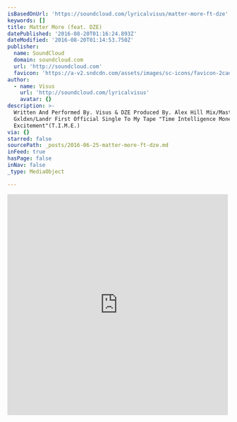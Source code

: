 ```yaml
---
isBasedOnUrl: 'https://soundcloud.com/lyricalvisus/matter-more-ft-dze'
keywords: []
title: Matter More (feat. DZE)
datePublished: '2016-08-20T01:16:24.893Z'
dateModified: '2016-08-20T01:14:53.750Z'
publisher:
  name: SoundCloud
  domain: soundcloud.com
  url: 'http://soundcloud.com'
  favicon: 'https://a-v2.sndcdn.com/assets/images/sc-icons/favicon-2cadd14b.ico'
author:
  - name: Visus
    url: 'http://soundcloud.com/lyricalvisus'
    avatar: {}
description: >-
  Written And Performed By. Visus & DZE Produced By. Alex Hill Mix/Mastered By.
  Gxldxn/Landr First Official Single To My Tape "Time Intelligence Money
  Excitement"(T.I.M.E.)
via: {}
starred: false
sourcePath: _posts/2016-06-25-matter-more-ft-dze.md
inFeed: true
hasPage: false
inNav: false
_type: MediaObject

---
```

<iframe src="https://cdn.embedly.com/widgets/media.html?src=https%3A%2F%2Fw.soundcloud.com%2Fplayer%2F%3Fvisual%3Dtrue%26url%3Dhttp%253A%252F%252Fapi.soundcloud.com%252Ftracks%252F270271158%26show_artwork%3Dtrue&amp;url=https%3A%2F%2Fsoundcloud.com%2Flyricalvisus%2Fmatter-more-ft-dze&amp;image=http%3A%2F%2Fi1.sndcdn.com%2Fartworks-000168477875-ktx429-t500x500.jpg&amp;key=b7d04c9b404c499eba89ee7072e1c4f7&amp;type=text%2Fhtml&amp;schema=soundcloud" width="500" height="500" scrolling="no" frameborder="0" allowfullscreen="" style=""></iframe>